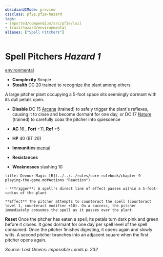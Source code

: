 ```yaml
---
obsidianUIMode: preview
cssclass: pf2e,pf2e-hazard
tags:
- imported/compendium/src/pf2e/loil
- trait/hazard/environmental
aliases: ["Spell Pitchers"]
---
```

# Spell Pitchers *Hazard 1*  
[environmental](environmental.md)  

- **Complexity** Simple
- **Stealth** DC 20 trained to recognize the plant among others  

A large pitcher plant occupying a 5-foot space sits seemingly dormant with its dull petals open.

- **Disable** DC 15 [Arcana](../../skills.md#Arcana) (trained) to safely trigger the plant's reflexes, causing it to close and become dormant for one day, or DC 17 [Nature](../../skills.md#Nature) (trained) to carefully coax the pitcher into quiescence  

- **AC** 16 , **Fort** +11, **Ref** +5
- **HP** 40 (BT 20)
- **Immunities** [mental](mental.md)
- **Resistances** 
- **Weaknesses** slashing 10
     
```ad-embed-ability
title: Devour Magic [R](../../../rules/core-rulebook/chapter-9-playing-the-game.md#Actions "Reaction")

- **Trigger**: A spell's direct line of effect passes within a 5-foot-radius of the plant

**Effect** The pitcher attempts to counteract the spell (counteract level 1, counteract modifier +10). On a success, the pitcher immediately consumes the spell as it passes over the plant.
```

**Reset** Once the pitcher has eaten a spell, its petals turn dark pink and green before it closes. It goes dormant for one day per spell level of the spell consumed. Once the pitcher finishes digesting, it opens again and slowly wilts. A second pitcher branches into an adjacent square when the first pitcher opens again.  

*Source: Lost Omens: Impossible Lands p. 232*
